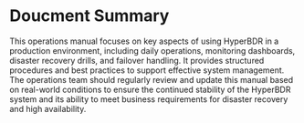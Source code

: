 # Doucment Summary

This operations manual focuses on key aspects of using HyperBDR in a production environment, including daily operations, monitoring dashboards, disaster recovery drills, and failover handling. It provides structured procedures and best practices to support effective system management. The operations team should regularly review and update this manual based on real-world conditions to ensure the continued stability of the HyperBDR system and its ability to meet business requirements for disaster recovery and high availability.
